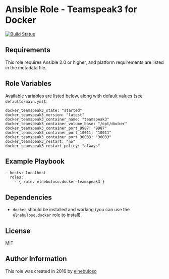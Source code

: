 # Ansible Role - Teamspeak3 for Docker

[![Build Status](https://travis-ci.org/elnebuloso/ansible-role-docker-teamspeak3.svg?branch=master)](https://travis-ci.org/elnebuloso/ansible-role-docker-teamspeak3)

## Requirements

This role requires Ansible 2.0 or higher, and platform requirements are listed in the metadata file.

## Role Variables

Available variables are listed below, along with default values (see `defaults/main.yml`):

```
docker_teamspeak3_state: "started"
docker_teamspeak3_version: "latest"
docker_teamspeak3_container_name: "teamspeak3"
docker_teamspeak3_container_volume_base: "/opt/docker"
docker_teamspeak3_container_port_9987: "9987"
docker_teamspeak3_container_port_10011: "10011"
docker_teamspeak3_container_port_30033: "30033"
docker_teamspeak3_restart: "no"
docker_teamspeak3_restart_policy: "always"
```

## Example Playbook

```
- hosts: localhost
  roles:
    - { role: elnebuloso.docker-teamspeak3 }
```

## Dependencies

- `docker` should be installed and working (you can use the `elnebuloso.docker` role to install).

##  License

MIT

##  Author Information

This role was created in 2016 by [elnebuloso](https://github.com/elnebuloso/)